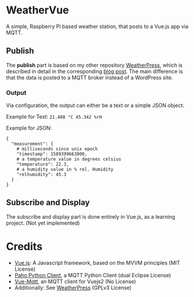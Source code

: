 # WeatherVue
 A simple, Raspberry Pi based weather station, that posts to a Vue.js app via MQTT. 
 
 ## Publish
 
The **publish** part is based on my other repository [WeatherPress](https://github.com/suterma/WeatherPress), which is described in detail in the corresponding [blog post](https://qrys.ch/a-raspberry-pi-based-weather-station-posting-to-wordpress/). The main difference is that the data is posted to a MQTT broker instead of a WordPress site.

### Output
Via configuration, the output can either be a text or a simple JSON object.

Example for Text: `21.408 °C 45.342 %rH`

Example for JSON:
~~~~
{
  "measurement": {
    # milliseconds since unix epoch
    "timestamp": 1589399663000,
    # a temperature value in degrees celsius
    "temperature": 22.3,
    # a humidity value in % rel. Humidity
    "relhumidity": 45.3
  }
}
~~~~

## Subscribe and Display

The subscribe and display part is done entirely in Vue.js, as a learning project. (Not yet implemented)

# Credits
 - [Vue.js](https://vuejs.org/): A Javascript framework, based on the MVVM principles (MIT License)
 - [Paho Python Client](https://github.com/eclipse/paho.mqtt.python), a MQTT Python Client (dual Eclipse License)
 - [Vue-Mqtt](https://github.com/nik-zp/vue-mqtt), an MQTT client for Vuejs2 (No License)
 - Additionally: See [WeatherPress](https://github.com/suterma/WeatherPress) (GPLv3 License)
